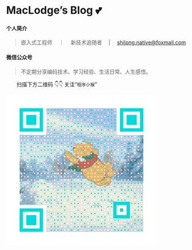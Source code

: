# MacLodge’s Blog 💕


#### 个人简介

> 嵌入式工程师 &emsp;｜&emsp; 新技术追随者 &emsp;|&emsp; shilong.native@foxmail.com


#### 微信公众号


> 不定期分享编码技术、学习经验、生活日常、人生感悟。

 &emsp;&emsp;扫描下方二维码 :point_down::point_down: 关注“`程序小猴`”

![logo](Qart_CodeMonkey.gif ':size=340x340')

